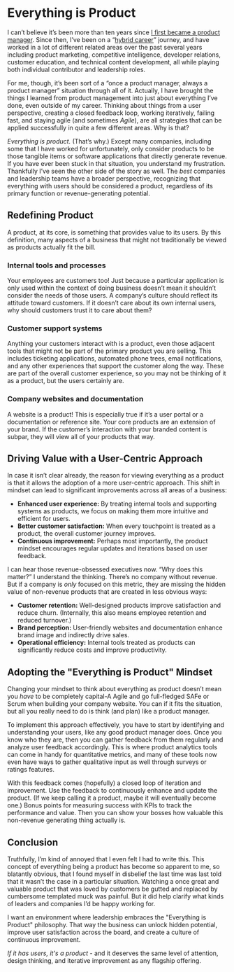 # Everything is Product

I can’t believe it’s been more than ten years since [I first became a product manager](https://www.bryanfriedman.com/blog/being-a-product-manager/). Since then, I’ve been on a “[hybrid career](https://www.bryanfriedman.com/blog/a-hybrid-career/)” journey, and have worked in a lot of different related areas over the past several years including product marketing, competitive intelligence, developer relations, customer education, and technical content development, all while playing both individual contributor and leadership roles.

For me, though, it’s been sort of a “once a product manager, always a product manager” situation through all of it. Actually, I have brought the things I learned from product management into just about everything I’ve done, even outside of my career. Thinking about things from a user perspective, creating a closed feedback loop, working iteratively, failing fast, and staying agile (and sometimes *Agile*), are all strategies that can be applied successfully in quite a few different areas. Why is that?

*Everything is product.* (That’s why.) Except many companies, including some that I have worked for unfortunately, only consider products to be those tangible items or software applications that directly generate revenue. If you have ever been stuck in that situation, you understand my frustration. Thankfully I’ve seen the other side of the story as well. The *best* companies and leadership teams have a broader perspective, recognizing that everything with users should be considered a product, regardless of its primary function or revenue-generating potential.

## Redefining Product

A product, at its core, is something that provides value to its users. By this definition, many aspects of a business that might not traditionally be viewed as products actually fit the bill. 

### Internal tools and processes

Your employees are customers too! Just because a particular application is only used within the context of doing business doesn’t mean it shouldn’t consider the needs of those users. A company’s culture should reflect its attitude toward customers. If it doesn’t care about its own internal users, why should customers trust it to care about them?

### Customer support systems

Anything your customers interact with is a product, even those adjacent tools that might not be part of the primary product you are selling. This includes ticketing applications, automated phone trees, email notifications, and any other experiences that support the customer along the way. These are part of the overall customer experience, so you may not be thinking of it as a product, but the users certainly are.

### Company websites and documentation

A website is a product! This is especially true if it’s a user portal or a documentation or reference site. Your core products are an extension of your brand. If the customer’s interaction with your branded content is subpar, they will view all of your products that way.

## Driving Value with a User-Centric Approach

In case it isn’t clear already, the reason for viewing everything as a product is that it allows the adoption of a more user-centric approach. This shift in mindset can lead to significant improvements across all areas of a business:

- **Enhanced user experience:** By treating internal tools and supporting systems as products, we focus on making them more intuitive and efficient for users.
- **Better customer satisfaction:** When every touchpoint is treated as a product, the overall customer journey improves.
- **Continuous improvement:** Perhaps most importantly, the product mindset encourages regular updates and iterations based on user feedback.

I can hear those revenue-obsessed executives now. “Why does this matter?” I understand the thinking. There’s no company without revenue. But if a company is *only* focused on this metric, they are missing the hidden value of non-revenue products that are created in less obvious ways:

- **Customer retention:** Well-designed products improve satisfaction and reduce churn. (Internally, this also means employee retention and reduced turnover.)
- **Brand perception:** User-friendly websites and documentation enhance brand image and indirectly drive sales.
- **Operational efficiency:** Internal tools treated as products can significantly reduce costs and improve productivity.

## Adopting the "Everything is Product" Mindset

Changing your mindset to think about everything as product doesn’t mean you *have* to be completely capital-A Agile and go full-fledged SAFe or Scrum when building your company website. You can if it fits the situation, but all you really need to do is think (and plan) like a product manager.

To implement this approach effectively, you have to start by identifying and understanding your users, like any good product manager does. Once you know who they are, then you can gather feedback from them regularly and analyze user feedback accordingly. This is where product analytics tools can come in handy for quantitative metrics, and many of these tools now even have ways to gather qualitative input as well through surveys or ratings features.

With this feedback comes (hopefully) a closed loop of iteration and improvement. Use the feedback to continuously enhance and update the product. (If we keep calling it a product, maybe it will eventually become one.) Bonus points for measuring success with KPIs to track the performance and value. Then you can show your bosses how valuable this non-revenue generating thing actually is.

## Conclusion

Truthfully, I’m kind of annoyed that I even felt I had to write this. This concept of everything being a product has become so apparent to me, so blatantly obvious, that I found myself in disbelief the last time was last told that it wasn’t the case in a particular situation. Watching a once great and valuable product that was loved by customers be gutted and replaced by cumbersome templated muck was painful. But it did help clarify what kinds of leaders and companies I’d be happy working for. 

I want an environment where leadership embraces the "Everything is Product" philosophy. That way the business can unlock hidden potential, improve user satisfaction across the board, and create a culture of continuous improvement.

*If it has users, it's a product* - and it deserves the same level of attention, design thinking, and iterative improvement as any flagship offering.